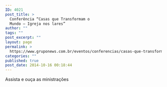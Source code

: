 ```yaml
---
ID: 4021
post_title: >
  Conferência “Casas que Transformam o
  Mundo – Igreja nos lares”
author: ""
tags: ""
post_excerpt: ""
layout: page
permalink: >
  https://www.gruponews.com.br/eventos/conferencias/casas-que-transformam-o-mundo-igreja-nos-lares
categories: ""
published: true
post_date: 2014-10-16 00:18:44
---
```

Assista e ouça as ministrações